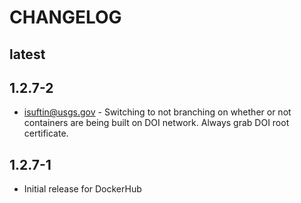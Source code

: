 CHANGELOG
===

latest
---

1.2.7-2
---

- isuftin@usgs.gov - Switching to not branching on whether or not containers are being built on DOI network. Always grab DOI root certificate.

1.2.7-1
---

- Initial release for DockerHub
